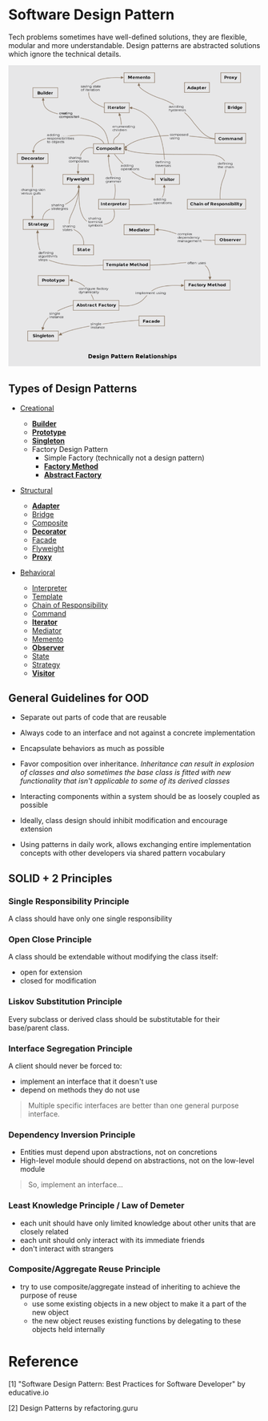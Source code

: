 # Software Design Pattern

Tech problems sometimes have well-defined solutions, they are flexible, modular and more understandable. Design patterns are abstracted solutions which ignore the technical details.

![Design Patter Relationships](./res/design-pattern-relationships.png)



## Types of Design Patterns

+ [Creational](./creational/README.md)
    * [**Builder**](./creational/builder-pattern.md)
    * [**Prototype**](./creational/prototype-pattern.md)
    * [**Singleton**](./creational/singleton-pattern.md)
    * Factory Design Pattern
        * Simple Factory (technically not a design pattern)
        * [**Factory Method**](./creational/factory-pattern.md)
        * [**Abstract Factory**](./creational/abstract-factory-pattern.md)

+ [Structural](./structural/README.md)
    * [**Adapter**](./structural/adapter-pattern.md)
    * [Bridge](./structural/bridge-pattern.md)
    * [Composite](./structural/composite-pattern.md)
    * [**Decorator**](./structural/decorator-pattern.md)
    * [Facade](./structural/facade-pattern.md)
    * [Flyweight](./structural/flyweight-pattern.md)
    * [**Proxy**](./structural/proxy-pattern.md)

+ [Behavioral](./behavioral/README.md)
    * [Interpreter](./behavioral/interpreter-pattern.md)
    * [Template](./behavioral/template-pattern.md)
    * [Chain of Responsibility](./behavioral/chain-of-responsibility-pattern.md)
    * [Command](./behavioral/command-pattern.md)
    * [**Iterator**](./behavioral/iterator-pattern.md)
    * [Mediator](./behavioral/mediator-pattern.md)
    * [Memento](./behavioral/memento-pattern.md)
    * [**Observer**](./behavioral/observer-pattern.md)
    * [State](./behavioral/state-pattern.md)
    * [Strategy](./behavioral/strategy-pattern.md)
    * [**Visitor**](./behavioral/visitor-pattern.md)



## General Guidelines for OOD

+ Separate out parts of code that are reusable

+ Always code to an interface and not against a concrete implementation

+ Encapsulate behaviors as much as possible

+ Favor composition over inheritance. *Inheritance can result in explosion of classes and also sometimes the base class is fitted with new functionality that isn't applicable to some of its derived classes*

+ Interacting components within a system should be as loosely coupled as possible

+ Ideally, class design should inhibit modification and encourage extension

+ Using patterns in daily work, allows exchanging entire implementation concepts with other developers via shared pattern vocabulary



## SOLID + 2 Principles

### **S**ingle Responsibility Principle

A class should have only one single responsibility

### **O**pen Close Principle

A class should be extendable without modifying the class itself:
+ open for extension
+ closed for modification

### **L**iskov Substitution Principle

Every subclass or derived class should be substitutable for their base/parent class.

### **I**nterface Segregation Principle

A client should never be forced to:
+ implement an interface that it doesn't use
+ depend on methods they do not use

> Multiple specific interfaces are better than one general purpose interface.

### **D**ependency Inversion Principle

+ Entities must depend upon abstractions, not on concretions
+ High-level module should depend on abstractions, not on the low-level module

> So, implement an interface...

### Least Knowledge Principle / Law of Demeter

+ each unit should have only limited knowledge about other units that are closely related
+ each unit should only interact with its immediate friends
+ don't interact with strangers

### Composite/Aggregate Reuse Principle

+ try to use composite/aggregate instead of inheriting to achieve the purpose of reuse
  + use some existing objects in a new object to make it a part of the new object
  + the new object reuses existing functions by delegating to these objects held internally



# Reference

[1] "Software Design Pattern: Best Practices for Software Developer" by educative.io

[2] Design Patterns by refactoring.guru
